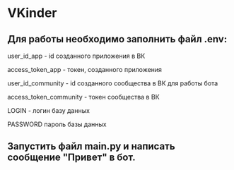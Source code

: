 # VKinder

## Для работы необходимо заполнить файл .env:

user_id_app - id созданного приложения в ВК

access_token_app - токен, созданного приложения

user_id_community - id созданного сообщества в ВК для работы бота

access_token_community - токен сообщества в ВК

LOGIN - логин базу данных

PASSWORD пароль базы данных

## Запустить файл main.py и написать сообщение "Привет" в бот.